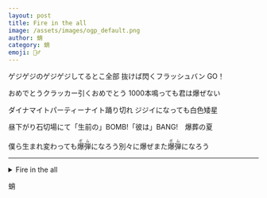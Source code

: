 ```yaml
---
layout: post
title: Fire in the all
image: /assets/images/ogp_default.png
author: 蛸
category: 蛸
emoji: 🧝‍♂️
---
```


<style>
@media (max-width: 380px) {
    .tanka-area {
        font-size: 75%;
    }
}
</style>

<div class="tanka-area"><div class="tanka">
<p>ゲジゲジのゲジゲジしてるとこ全部 抜けば閃くフラッシュバン GO！</p>
<p>おめでとうクラッカー引くおめでとう 1000本鳴っても君は爆ぜない</p>
<p>ダイナマイトパーティーナイト踊り切れ ジジイになっても白色矮星 </p>
<p>昼下がり石切場にて「生前の」<span class="fs-2">BOMB!</span>「彼は」<span class="fs-2">BANG!</span>　爆葬の夏</p>
<p>僕ら生まれ変わっても<ruby>爆弾<rp>（</rp><rt>ボム</rt><rp>）</rp></ruby>になろう別々に爆ぜまた<ruby>爆弾<rp>（</rp><rt>ボム</rt><rp>）</rp></ruby>になろう</p></div></div>

---

<details><summary>Fire in the all</summary>
ゲジゲジのゲジゲジしてるとこ全部 抜けば閃くフラッシュバン GO！<br/>
おめでとうクラッカー引くおめでとう 1000本鳴っても君は爆ぜない<br/>
ダイナマイトパーティーナイト踊り切れ ジジイになっても白色矮星 <br/>
昼下がり石切場にて「生前の」<span class="fs-2">BOMB!</span>「彼は」<span class="fs-2">BANG!</span>　爆葬の夏<br/>
僕ら生まれ変わっても<ruby>爆弾<rp>（</rp><rt>ボム</rt><rp>）</rp></ruby>になろう別々に爆ぜまた<ruby>爆弾<rp>（</rp><rt>ボム</rt><rp>）</rp></ruby>になろう<br/>
</details>

蛸
